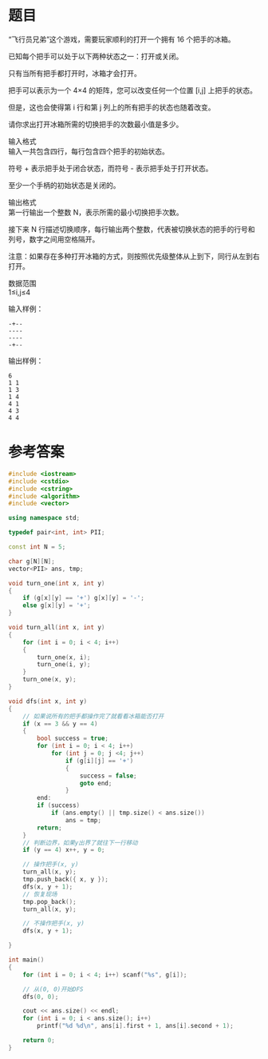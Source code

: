 # 题目
“飞行员兄弟”这个游戏，需要玩家顺利的打开一个拥有 16 个把手的冰箱。

已知每个把手可以处于以下两种状态之一：打开或关闭。

只有当所有把手都打开时，冰箱才会打开。

把手可以表示为一个 4×4 的矩阵，您可以改变任何一个位置 [i,j] 上把手的状态。

但是，这也会使得第 i 行和第 j 列上的所有把手的状态也随着改变。

请你求出打开冰箱所需的切换把手的次数最小值是多少。

输入格式<br>
输入一共包含四行，每行包含四个把手的初始状态。

符号 + 表示把手处于闭合状态，而符号 - 表示把手处于打开状态。

至少一个手柄的初始状态是关闭的。

输出格式<br>
第一行输出一个整数 N，表示所需的最小切换把手次数。

接下来 N 行描述切换顺序，每行输出两个整数，代表被切换状态的把手的行号和列号，数字之间用空格隔开。

注意：如果存在多种打开冰箱的方式，则按照优先级整体从上到下，同行从左到右打开。

数据范围<br>
1≤i,j≤4

输入样例：
```
-+--
----
----
-+--
```
输出样例：
```
6
1 1
1 3
1 4
4 1
4 3
4 4
```
# 参考答案
```c++
#include <iostream>
#include <cstdio>
#include <cstring>
#include <algorithm>
#include <vector>

using namespace std;

typedef pair<int, int> PII;

const int N = 5;

char g[N][N];
vector<PII> ans, tmp;

void turn_one(int x, int y)
{
    if (g[x][y] == '+') g[x][y] = '-';
    else g[x][y] = '+';
}

void turn_all(int x, int y)
{
    for (int i = 0; i < 4; i++)
    {
        turn_one(x, i);
        turn_one(i, y);
    }
    turn_one(x, y);
}

void dfs(int x, int y)
{
    // 如果说所有的把手都操作完了就看看冰箱能否打开
    if (x == 3 && y == 4)
    {
        bool success = true;
        for (int i = 0; i < 4; i++)
            for (int j = 0; j <4; j++)
                if (g[i][j] == '+')
                {    
                    success = false;
                    goto end;
                }
        end:
        if (success)
            if (ans.empty() || tmp.size() < ans.size())
                ans = tmp;
        return;
    }
    // 判断边界，如果y出界了就往下一行移动
    if (y == 4) x++, y = 0;

    // 操作把手(x, y)
    turn_all(x, y);
    tmp.push_back({ x, y });
    dfs(x, y + 1);
    // 恢复现场
    tmp.pop_back();
    turn_all(x, y);

    // 不操作把手(x, y)
    dfs(x, y + 1);

}

int main()
{
    for (int i = 0; i < 4; i++) scanf("%s", g[i]);

    // 从(0, 0)开始DFS
    dfs(0, 0);

    cout << ans.size() << endl;
    for (int i = 0; i < ans.size(); i++) 
        printf("%d %d\n", ans[i].first + 1, ans[i].second + 1);

    return 0;
}
